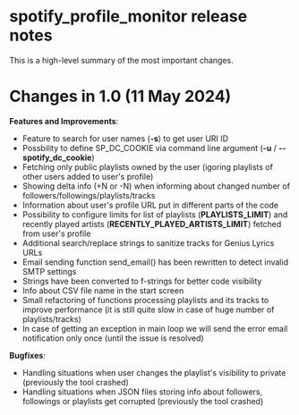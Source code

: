 # spotify_profile_monitor release notes

This is a high-level summary of the most important changes. 

# Changes in 1.0 (11 May 2024)

**Features and Improvements**:

- Feature to search for user names (**-s**) to get user URI ID
- Possbility to define SP_DC_COOKIE via command line argument (**-u** / **--spotify_dc_cookie**)
- Fetching only public playlists owned by the user (igoring playlists of other users added to user's profile)
- Showing delta info (+N or -N) when informing about changed number of followers/followings/playlists/tracks
- Information about user's profile URL put in different parts of the code
- Possibility to configure limits for list of playlists (**PLAYLISTS_LIMIT**) and recently played artists (**RECENTLY_PLAYED_ARTISTS_LIMIT**) fetched from user's profile
- Additional search/replace strings to sanitize tracks for Genius Lyrics URLs
- Email sending function send_email() has been rewritten to detect invalid SMTP settings
- Strings have been converted to f-strings for better code visibility
- Info about CSV file name in the start screen
- Small refactoring of functions processing playlists and its tracks to improve performance (it is still quite slow in case of huge number of playlists/tracks)
- In case of getting an exception in main loop we will send the error email notification only once (until the issue is resolved)

**Bugfixes**:

- Handling situations when user changes the playlist's visibility to private (previously the tool crashed)
- Handling situations when JSON files storing info about followers, followings or playlists get corrupted (previously the tool crashed)
